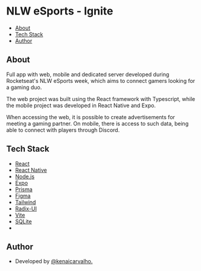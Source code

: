 # NLW eSports - Ignite

  - [About](#about)
  - [Tech Stack](#tech-stack)
  - [Author](#author)

## About

Full app with web, mobile and dedicated server developed during Rocketseat's NLW eSports week, which aims to connect gamers looking for a gaming duo.

The web project was built using the React framework with Typescript, while the mobile project was developed in React Native and Expo.

When accessing the web, it is possible to create advertisements for meeting a gaming partner. On mobile, there is access to such data, being able to connect with players through Discord.

## Tech Stack

 - [React](https://reactjs.org/)
 - [React Native](https://reactnative.dev/)
 - [Node.js](https://nodejs.org/en/)
 - [Expo](https://expo.dev/)
 - [Prisma](https://www.prisma.io/)
 - [Figma](https://www.figma.com/)
 - [Tailwind](https://tailwindcss.com/)
 - [Radix-UI](https://www.radix-ui.com/)
 - [Vite](https://vitejs.dev/)
 - [SQLite](https://www.sqlite.org/index.html)
 - 
## Author

- Developed by [@kenaicarvalho.](https://www.github.com/kenaicarvalho)

